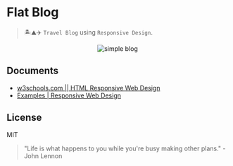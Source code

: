 # Flat Blog

> 🏝️⛰️✈️ `Travel Blog` using `Responsive Design`.

<p align="center">
    <img alt="simple blog" src="https://user-images.githubusercontent.com/34389409/45605460-4c577d00-ba67-11e8-8a73-b6f0ed50e56a.gif" />
</p>

## Documents
* [w3schools.com || HTML Responsive Web Design](https://www.w3schools.com/html/html_responsive.asp)
* [Examples | Responsive Web Design](https://responsivedesign.is/examples/)

## License

MIT


<!-- INSPIRATIONAL_QUOTE_START -->
> "Life is what happens to you while you're busy making other plans." - John Lennon
<!-- INSPIRATIONAL_QUOTE_END -->
